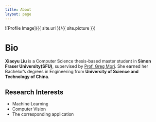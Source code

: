 ```yaml
---
title: About
layout: page
---
```

![Profile Image]({{ site.url }}/{{ site.picture }})

# Bio
**Xiaoyu Liu** is a Computer Science thesis-based master student in **Simon Fraser University(SFU)**, supervised by [Prof. Greg Mori](https://www.cs.sfu.ca/~mori/). She earned her Bachelor’s degrees in Engineering from **University of Science and Technology of China**. 

## Research Interests
- Machine Learning
- Computer Vision
- The corresponding application
